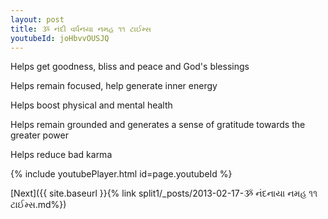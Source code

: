 ```yaml
---
layout: post
title: ૐ નંદી વર્ધનયા નમહ ૧૧ ટાઈમ્સ
youtubeId: joHbvvOUSJQ
---
```

 
 
Helps get goodness, bliss and peace and God's blessings
 
Helps remain focused, help generate inner energy 
 
Helps boost physical and mental health 
 
Helps remain grounded and generates a sense of gratitude towards the greater power 
 
Helps reduce bad karma
 
 
 
 


{% include youtubePlayer.html id=page.youtubeId %}
 
[Next]({{ site.baseurl }}{% link  split1/_posts/2013-02-17-ૐ નંદનાયા નમહ ૧૧ ટાઈમ્સ.md%})
 

